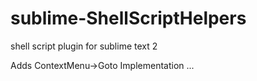 sublime-ShellScriptHelpers
==========================

shell script plugin for sublime text 2

Adds ContextMenu->Goto Implementation ...

